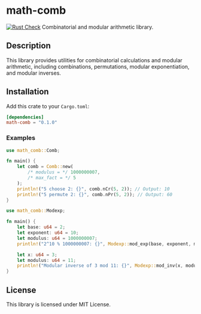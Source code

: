 # math-comb

[![Rust Check](https://github.com/Ashwin-1709/math-comb/actions/workflows/rust.yml/badge.svg)](https://github.com/Ashwin-1709/math-comb/actions/workflows/rust.yml) Combinatorial and modular arithmetic library.

## Description

This library provides utilities for combinatorial calculations and modular arithmetic, including combinations, permutations, modular exponentiation, and modular inverses.

## Installation

Add this crate to your `Cargo.toml`:

```toml
[dependencies]
math-comb = "0.1.0"
```

### Examples
```rust
use math_comb::Comb;

fn main() {
    let comb = Comb::new(
        /* modulus = */ 1000000007,
        /* max_fact = */ 5
    );
    println!("5 choose 2: {}", comb.nCr(5, 2)); // Output: 10
    println!("5 permute 2: {}", comb.nPr(5, 2)); // Output: 60
}
```

```rust
use math_comb::Modexp;

fn main() {
    let base: u64 = 2;
    let exponent: u64 = 10;
    let modulus: u64 = 1000000007;
    println!("2^10 % 1000000007: {}", Modexp::mod_exp(base, exponent, modulus)); // Output: 1024

    let x: u64 = 3;
    let modulus: u64 = 11;
    println!("Modular inverse of 3 mod 11: {}", Modexp::mod_inv(x, modulus)); // Output: 4
}
```

## License

This library is licensed under MIT License.